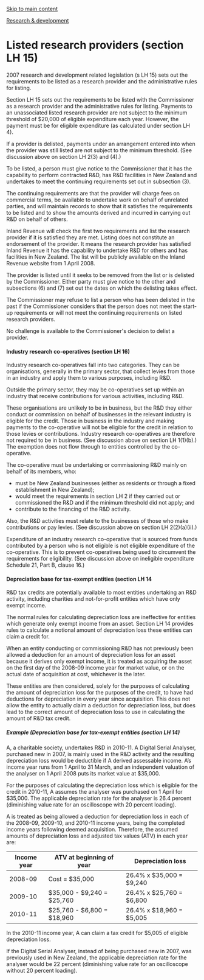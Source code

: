 [Skip to main content](#main-content-tt)

[Research & development](/new-legislation/act-articles/research-development "Research & development")

Listed research providers (section LH 15)
=========================================

2007 research and development related legislation (s LH 15) sets out the requirements to be listed as a research provider and the administrative rules for listing.

Section LH 15 sets out the requirements to be listed with the Commissioner as a research provider and the administrative rules for listing. Payments to an unassociated listed research provider are not subject to the minimum threshold of $20,000 of eligible expenditure each year. However, the payment must be for eligible expenditure (as calculated under section LH 4).

If a provider is delisted, payments under an arrangement entered into when the provider was still listed are not subject to the minimum threshold. (See discussion above on section LH 2(3) and (4).)

To be listed, a person must give notice to the Commissioner that it has the capability to perform contracted R&D, has R&D facilities in New Zealand and undertakes to meet the continuing requirements set out in subsection (3).

The continuing requirements are that the provider will charge fees on commercial terms, be available to undertake work on behalf of unrelated parties, and will maintain records to show that it satisfies the requirements to be listed and to show the amounts derived and incurred in carrying out R&D on behalf of others.

Inland Revenue will check the first two requirements and list the research provider if it is satisfied they are met. Listing does not constitute an endorsement of the provider. It means the research provider has satisfied Inland Revenue it has the capability to undertake R&D for others and has facilities in New Zealand. The list will be publicly available on the Inland Revenue website from 1 April 2008.

The provider is listed until it seeks to be removed from the list or is delisted by the Commissioner. Either party must give notice to the other and subsections (6) and (7) set out the dates on which the delisting takes effect.

The Commissioner may refuse to list a person who has been delisted in the past if the Commissioner considers that the person does not meet the start-up requirements or will not meet the continuing requirements on listed research providers.

No challenge is available to the Commissioner's decision to delist a provider.

#### Industry research co-operatives (section LH 16)

Industry research co-operatives fall into two categories. They can be organisations, generally in the primary sector, that collect levies from those in an industry and apply them to various purposes, including R&D.

Outside the primary sector, they may be co-operatives set up within an industry that receive contributions for various activities, including R&D.

These organisations are unlikely to be in business, but the R&D they either conduct or commission on behalf of businesses in the relevant industry is eligible for the credit. Those in business in the industry and making payments to the co-operative will not be eligible for the credit in relation to those levies or contributions. Industry research co-operatives are therefore not required to be in business. (See discussion above on section LH 1(1)(b).) The exemption does not flow through to entities controlled by the co-operative.

The co-operative must be undertaking or commissioning R&D mainly on behalf of its members, who:

*   must be New Zealand businesses (either as residents or through a fixed establishment in New Zealand);
*   would meet the requirements in section LH 2 if they carried out or commissioned the R&D and if the minimum threshold did not apply; and
*   contribute to the financing of the R&D activity.

Also, the R&D activities must relate to the businesses of those who make contributions or pay levies. (See discussion above on section LH 2(2)(a)(ii).)

Expenditure of an industry research co-operative that is sourced from funds contributed by a person who is not eligible is not eligible expenditure of the co-operative. This is to prevent co-operatives being used to circumvent the requirements for eligibility. (See discussion above on ineligible expenditure Schedule 21, Part B, clause 16.)

#### Depreciation base for tax-exempt entities (section LH 14

R&D tax credits are potentially available to most entities undertaking an R&D activity, including charities and not-for-profit entities which have only exempt income.

The normal rules for calculating depreciation loss are ineffective for entities which generate only exempt income from an asset. Section LH 14 provides rules to calculate a notional amount of depreciation loss these entities can claim a credit for.

When an entity conducting or commissioning R&D has not previously been allowed a deduction for an amount of depreciation loss for an asset because it derives only exempt income, it is treated as acquiring the asset on the first day of the 2008-09 income year for market value, or on the actual date of acquisition at cost, whichever is the later.

These entities are then considered, solely for the purposes of calculating the amount of depreciation loss for the purposes of the credit, to have had deductions for depreciation in every year since acquisition. This does not allow the entity to actually claim a deduction for depreciation loss, but does lead to the correct amount of depreciation loss to use in calculating the amount of R&D tax credit.

##### Example (Depreciation base for tax-exempt entities (section LH 14)

A, a charitable society, undertakes R&D in 2010-11. A Digital Serial Analyser, purchased new in 2007, is mainly used in the R&D activity and the resulting depreciation loss would be deductible if A derived assessable income. A’s income year runs from 1 April to 31 March, and an independent valuation of the analyser on 1 April 2008 puts its market value at $35,000.

For the purposes of calculating the depreciation loss which is eligible for the credit in 2010-11, A assumes the analyser was purchased on 1 April for $35,000. The applicable depreciation rate for the analyser is 26.4 percent (diminishing value rate for an oscilloscope with 20 percent loading).

A is treated as being allowed a deduction for depreciation loss in each of the 2008-09, 2009-10, and 2010-11 income years, being the completed income years following deemed acquisition. Therefore, the assumed amounts of depreciation loss and adjusted tax values (ATV) in each year are:

| Income year | ATV at beginning of year | Depreciation loss |
| --- | --- | --- |
| 2008-09 | Cost = $35,000 | 26.4% x $35,000 = $9,240 |
| 2009-10 | $35,000 - $9,240 = $25,760 | 26.4% x $25,760 = $6,800 |
| 2010-11 | $25,760 - $6,800 = $18,960 | 26.4% x $18,960 = $5,005 |

In the 2010-11 income year, A can claim a tax credit for $5,005 of eligible depreciation loss.

If the Digital Serial Analyser, instead of being purchased new in 2007, was previously used in New Zealand, the applicable depreciation rate for the analyser would be 22 percent (diminishing value rate for an oscilloscope without 20 percent loading).